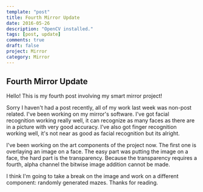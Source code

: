 ```yaml
---
template: "post"
title: Fourth Mirror Update
date: 2016-05-26
description: "OpenCV installed."
tags: [post, update]
comments: true
draft: false
project: Mirror
category: Mirror
---
```

## Fourth Mirror Update

Hello! This is my fourth post involving my smart mirror project!

Sorry I haven't had a post recently, all of my work last week was non-post related. I've been working on my mirror's software. I've got facial recognition working really well, it can recognize as many faces as there are in a picture with very good accuracy. I've also got finger recognition working well, it's not near as good as facial recognition but its alright. 

I've been working on the art components of the project now. The first one is overlaying an image on a face. The easy part was putting the image on a face, the hard part is the transparency. Because the transparency requires a fourth, alpha channel the bitwise image addition cannot be made. 

I think I'm going to take a break on the image and work on a different component: randomly generated mazes. Thanks for reading.